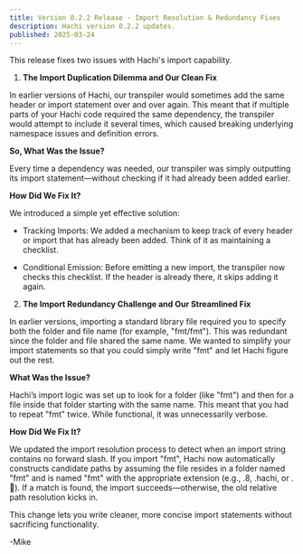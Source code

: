 ```yaml
---
title: Version 0.2.2 Release - Import Resolution & Redundancy Fixes
description: Hachi version 0.2.2 updates.
published: 2025-03-24
---
```


This release fixes two issues with Hachi's import capability.


1. **The Import Duplication Dilemma and Our Clean Fix**

In earlier versions of Hachi, our transpiler would sometimes add the same header or import statement over and over again. This meant that if multiple parts of your Hachi code required the same dependency, the transpiler would attempt to include it several times, which caused breaking underlying namespace issues and definition errors.

**So, What Was the Issue?**

Every time a dependency was needed, our transpiler was simply outputting its import statement—without checking if it had already been added earlier.

**How Did We Fix It?**

We introduced a simple yet effective solution:

- Tracking Imports: We added a mechanism to keep track of every header or import that has already been added. Think of it as maintaining a checklist.

- Conditional Emission: Before emitting a new import, the transpiler now checks this checklist. If the header is already there, it skips adding it again.

2. **The Import Redundancy Challenge and Our Streamlined Fix**

In earlier versions, importing a standard library file required you to specify both the folder and file name (for example, "fmt/fmt"). This was redundant since the folder and file shared the same name. We wanted to simplify your import statements so that you could simply write "fmt" and let Hachi figure out the rest.

**What Was the Issue?**

Hachi’s import logic was set up to look for a folder (like "fmt") and then for a file inside that folder starting with the same name. This meant that you had to repeat "fmt" twice. While functional, it was unnecessarily verbose.

**How Did We Fix It?**

We updated the import resolution process to detect when an import string contains no forward slash. If you import "fmt", Hachi now automatically constructs candidate paths by assuming the file resides in a folder named "fmt" and is named "fmt" with the appropriate extension (e.g., .8, .hachi, or .🐺). If a match is found, the import succeeds—otherwise, the old relative path resolution kicks in.

This change lets you write cleaner, more concise import statements without sacrificing functionality.

-Mike
